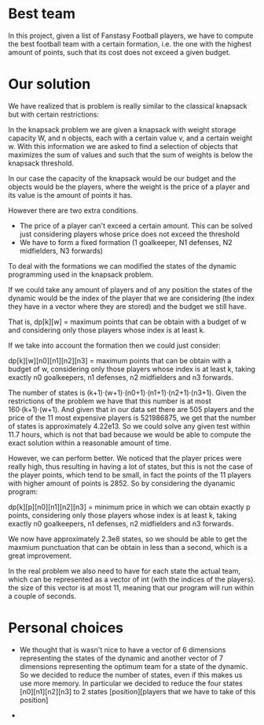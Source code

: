 # Best team

In this project, given a list of Fanstasy Football players, we have to compute the best football team with a certain formation, i.e. the one with the highest amount of points, such that its cost does not exceed a given budget.

# Our solution

We have realized that is problem is really similar to the classical knapsack but with certain restrictions:

In the knapsack problem we are given a knapsack with weight storage capacity W, and n objects, each with a certain value v, and a certain weight w. With this information we are asked to find a selection of objects that maximizes the sum of values and such that the sum of weights is below the knapsack threshold.

In our case the capacity of the knapsack would be our budget and the objects would be the players, where the weight is the price of a player and its value is the amount of points it has.

However there are two extra conditions.
* The price of a player can't exceed a certain amount. This can be solved just considering players whose price does not exceed the threshold
* We have to form a fixed formation (1 goalkeeper, N1 defenses, N2 midfielders, N3 forwards)

To deal with the formations we can modified the states of the dynamic programming used in the knapsack problem.

If we could take any amount of players and of any position the states of the dynamic would be the index of the player that we are considering (the index they have in a vector where they are stored) and the budget we still have.

That is, dp\[k\]\[w\] = maximum points that can be obtain with a budget of w and considering only those players whose index is at least k.

If we take into account the formation then we could just consider:

dp\[k\]\[w\]\[n0\]\[n1\]\[n2\]\[n3\] = maximum points that can be obtain with a budget of w, considering only those players whose index is at least k, taking exactly n0 goalkeepers, n1 defenses, n2 midfielders and n3 forwards.

The number of states is (k+1)·(w+1)·(n0+1)·(n1+1)·(n2+1)·(n3+1). Given the restrictions of the problem we have that this number is at most 160·(k+1)·(w+1). And given that in our data set there are 505 players and the price of the 11 most expensive players is 521986875, we get that the number of states is approximately 4.22e13. So we could solve any given test within 11.7 hours, which is not that bad because we would be able to compute the exact solution within a reasonable amount of time. 

However, we can perform better. We noticed that the player prices were really high, thus resulting in having a lot of states, but this is not the case of the player points, which tend to be small, in fact the points of the 11 players with higher amount of points is 2852. So by considering the dyanamic program:

dp\[k\]\[p\]\[n0\]\[n1\]\[n2\]\[n3\] = minimum price in which we can obtain exactly p points, considering only those players whose index is at least k, taking exactly n0 goalkeepers, n1 defenses, n2 midfielders and n3 forwards.

We now have approximately 2.3e8 states, so we should be able to get the maxmium punctuation that can be obtain in less than a second, which is a great improvement.

In the real problem we also need to have for each state the actual team, which can be represented as a vector of int (with the indices of the players). the size of this vector is at most 11, meaning that our program will run within a couple of seconds.


# Personal choices

* We thought that is wasn't nice to have a vector of 6 dimensions representing the states of the dynamic and another vector of 7 dimensions representing the optimum team for a state of the dynamic. So we decided to reduce the number of states, even if this makes us use more memory. In particular we decided to reduce the four states \[n0\]\[n1\]\[n2\]\[n3\] to 2 states \[position\]\[players that we have to take of this position\]

* 
